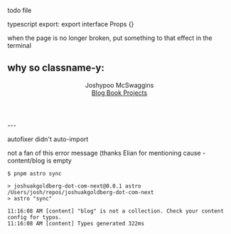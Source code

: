 todo file

typescript export: export interface Props {}

when the page is no longer broken, put something to that effect in the terminal

## why so classname-y:

<header class="astro-3EF6KSR2">
  <span class="astro-3EF6KSR2">Joshypoo McSwaggins</span>
  <div class="astro-3EF6KSR2">
    <a class="link astro-3EF6KSR2" href="/blog">
          Blog
        </a><a class="link astro-3EF6KSR2" href="https://learningtypescript.com">
          Book
        </a><a class="link astro-3EF6KSR2" href="/projects">
          Projects
        </a>
  </div>
</header>
---

autofixer didn't auto-import <For />

not a fan of this error message
(thanks Elian for mentioning cause - content/blog is empty

```shell
$ pnpm astro sync

> joshuakgoldberg-dot-com-next@0.0.1 astro /Users/josh/repos/joshuakgoldberg-dot-com-next
> astro "sync"

11:16:08 AM [content] "blog" is not a collection. Check your content config for typos.
11:16:08 AM [content] Types generated 322ms
```
